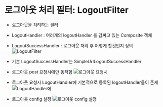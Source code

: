 # 로그아웃 처리 필터: LogoutFilter
- 로그아웃을 처리하는 필터
- LogoutHandler :  여러개의 logoutHandler 를 감싸고 있는 Composite 객체
- LogoutSuccessHandler : 로그아웃 처리 후 어떻게 할것인지 정의
  ![LogoutFilter](https://lh3.googleusercontent.com/pw/ACtC-3eTg6SrWQe48NFpRA_blogZfo6noJn5tZnIrCfXOgQl9blP35WzH76oNaRMHRn5S754CFLTJcOF1ugyqpmhCv7Meg3JEwBgBdZR8M-5MLH9Tkf4nmzzxiYAFESuO6sBPhy9D9tt-hTrqbu8R9_Tud3OiQ=w757-h328-no?authuser=0)

- 기본 LogoutSuccessHandler는 SimpleUrlLogoutSuccessHandler
- 로그아웃 post 요청시에만 동작함
  ![로그아웃 요청시](https://lh3.googleusercontent.com/pw/ACtC-3cStK4LTW6Y_ob2SqTJR1KkNl-JXw3W2Cojp-MSpucHbRyJT3vWj3xqdKWpE0w0u79WeHBnhbMTl5HlKh_ije7uux6V8xoL92sySCNeFlx8p6kta-KmIZJvLQnG4FWMj_FO753NV6ikF_kKeMivXcikMQ=w843-h287-no?authuser=0)

- 로그아웃 요청시 LogoutHandler에 기본적으로 등록된 logoutHandler들이 존재
  ![LogoutHandler에](https://lh3.googleusercontent.com/pw/ACtC-3dE4HG-V-Df7rajrBi45Ass-K-wZUodKrlhS36wisaz4M4w3iWnNDxfFQf2ohSrg2U1pdRr6iiTziUssfNlae_ZnqeH3x4dXdY3qfQeHaQ_OoI32-ykAUzaJXhQH_9JNMlQLSYGu5HTdqQGwM8T1B_8kA=w764-h385-no?authuser=0)


- 로그아웃 config 설정
  ![로그아웃 config 설정](https://lh3.googleusercontent.com/pw/ACtC-3f-cZ6YNZP_3829pHYCAhcwNYeaDJTIDKj6O6eFmSV6dnKh-b6Q0cD8AO-JUGz1iBolBeM7m1KmTJ2CCxTN_WtP76JV7GrnS_kX3wftvKa8wwAQICbryLsUX6S-CalGvfJgx8o82SWhj-aNUMxeLqUwoQ=w736-h144-no?authuser=0)